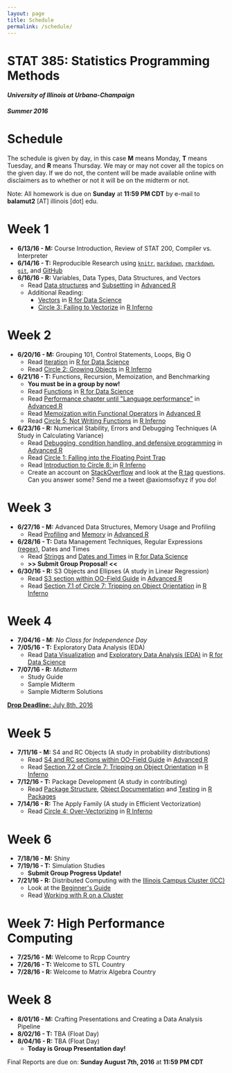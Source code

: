 ```yaml
---
layout: page
title: Schedule
permalink: /schedule/
---
```


# STAT 385: Statistics Programming Methods

#### *University of Illinois at Urbana-Champaign*

#### *Summer 2016*

# Schedule

The schedule is given by day, in this case **M** means Monday, **T** means Tuesday, and **R** means Thursday. We may or may not cover all the topics on the given day. If we do not, the content will be made available online with disclaimers as to whether or not it will be on the midterm or not.

Note: All homework is due on **Sunday** at **11:59 PM CDT** by e-mail to **balamut2** [AT] illinois [dot] edu.

# Week 1

- **6/13/16 - M:** Course Introduction, Review of STAT 200, Compiler vs. Interpreter
- **6/14/16 - T:** Reproducible Research using [`knitr`](http://yihui.name/knitr/), [`markdown`](https://daringfireball.net/projects/markdown/), [`rmarkdown`](http://rmarkdown.rstudio.com), [`git`](https://git-scm.com/doc), and [GitHub](https://github.com/join)
- **6/16/16 - R:** Variables, Data Types, Data Structures, and Vectors
    - Read [Data structures](http://adv-r.had.co.nz/Data-structures.html) and [Subsetting](http://adv-r.had.co.nz/Subsetting.html) in [Advanced R](http://adv-r.had.co.nz/)
    - Additional Reading: 
         * [Vectors](http://r4ds.had.co.nz/vectors.html) in [R for Data Science](http://r4ds.had.co.nz/)
         * [Circle 3: Failing to Vectorize](http://www.burns-stat.com/pages/Tutor/R_inferno.pdf#page=17) in [R Inferno](http://www.burns-stat.com/pages/Tutor/R_inferno.pdf)

# Week 2

- **6/20/16 - M:** Grouping 101, Control Statements, Loops, Big O
    - Read [Iteration](http://r4ds.had.co.nz/iteration.html) in [R for Data Science](http://r4ds.had.co.nz/)
    - Read [Circle 2: Growing Objects](http://www.burns-stat.com/pages/Tutor/R_inferno.pdf#page=13)  in [R Inferno](http://www.burns-stat.com/pages/Tutor/R_inferno.pdf)
- **6/21/16 - T:** Functions, Recursion, Memoization, and Benchmarking
    - **You must be in a group by now!**
    - Read [Functions](http://r4ds.had.co.nz/functions.html) in [R for Data Science](http://r4ds.had.co.nz/)
    - Read [Performance chapter until "Language performance"](http://adv-r.had.co.nz/Performance.html) in [Advanced R](http://adv-r.had.co.nz/)
    - Read [Memoization witin Functional Operators](http://adv-r.had.co.nz/Function-operators.html) in [Advanced R](http://adv-r.had.co.nz/)
    - Read [Circle 5: Not Writing Functions](http://www.burns-stat.com/pages/Tutor/R_inferno.pdf#page=28)  in [R Inferno](http://www.burns-stat.com/pages/Tutor/R_inferno.pdf)
- **6/23/16 - R:** Numerical Stability, Errors and Debugging Techniques (A Study in Calculating Variance)
    - Read [Debugging, condition handling, and defensive programming](http://adv-r.had.co.nz/Exceptions-Debugging.html) in [Advanced R](http://adv-r.had.co.nz/)
    - Read [Circle 1: Falling into the Floating Point Trap](http://www.burns-stat.com/pages/Tutor/R_inferno.pdf#page=10)
    - Read [Introduction to Circle 8: ](http://www.burns-stat.com/pages/Tutor/R_inferno.pdf#page=45) in [R Inferno](http://www.burns-stat.com/pages/Tutor/R_inferno.pdf)
    - Create an account on [StackOverflow](http://stackoverflow.com) and look at the [R tag](http://stackoverflow.com/questions/tagged/r) questions. Can you answer some? Send me a tweet @axiomsofxyz if you do!
    
    
# Week 3

- **6/27/16 - M:** Advanced Data Structures, Memory Usage and Profiling 
    - Read [Profiling](http://adv-r.had.co.nz/Profiling.html) and [Memory](http://adv-r.had.co.nz/memory.html) in [Advanced R](http://adv-r.had.co.nz/)
- **6/28/16 - T:** Data Management Techniques, Regular Expressions [(regex)](http://regexr.com/), Dates and Times
    - Read [Strings](http://r4ds.had.co.nz/strings.html) and [Dates and Times](http://r4ds.had.co.nz/dates-and-times.html)  in [R for Data Science](http://r4ds.had.co.nz/)
    - **>> Submit Group Proposal! <<**
- **6/30/16 - R:** S3 Objects and Ellipses (A study in Linear Regression)
    - Read [S3 section within OO-Field Guide](http://adv-r.had.co.nz/OO-essentials.html) in [Advanced R](http://adv-r.had.co.nz/)
    - Read [Section 7.1 of Circle 7: Tripping on Object Orientation](http://www.burns-stat.com/pages/Tutor/R_inferno.pdf#page=39)  in [R Inferno](http://www.burns-stat.com/pages/Tutor/R_inferno.pdf)

# Week 4

- **7/04/16 - M:** *No Class for Independence Day*
- **7/05/16 - T:** Exploratory Data Analysis (EDA)
    - Read [Data Visualization](http://r4ds.had.co.nz/data-visualisation.html) and [Exploratory Data Analysis (EDA)](http://r4ds.had.co.nz/exploratory-data-analysis-eda.html) in [R for Data Science](http://r4ds.had.co.nz/)
- **7/07/16 - R:** *Midterm*
    - Study Guide
    - Sample Midterm
    - Sample Midterm Solutions

[**Drop Deadline:** July 8th, 2016](https://registrar.illinois.edu/summer-academic-calendar-16)

# Week 5

- **7/11/16 - M:** S4 and RC Objects (A study in probability distributions)
    - Read [S4 and RC sections within OO-Field Guide](http://adv-r.had.co.nz/OO-essentials.html) in [Advanced R](http://adv-r.had.co.nz/)
    - Read [Section 7.2 of Circle 7: Tripping on Object Orientation](http://www.burns-stat.com/pages/Tutor/R_inferno.pdf#page=41) in [R Inferno](http://www.burns-stat.com/pages/Tutor/R_inferno.pdf)
- **7/12/16 - T:** Package Development (A study in contributing)
    - Read [Package Structure](http://r-pkgs.had.co.nz/package.html), [Object Documentation](http://r-pkgs.had.co.nz/man.html) and [Testing](http://r-pkgs.had.co.nz/tests.html) in [R Packages](http://r-pkgs.had.co.nz/)
- **7/14/16 - R:** The Apply Family (A study in Efficient Vectorization)
    - Read [Circle 4: Over-Vectorizing](http://www.burns-stat.com/pages/Tutor/R_inferno.pdf#page=25)  in [R Inferno](http://www.burns-stat.com/pages/Tutor/R_inferno.pdf)

# Week 6

- **7/18/16 - M:** Shiny
- **7/19/16 - T:** Simulation Studies
    - **Submit Group Progress Update!**
- **7/21/16 - R:** Distributed Computing with the [Illinois Campus Cluster (ICC)](https://campuscluster.illinois.edu/user_info/doc/beginner.html) 
    - Look at the [Beginner's Guide](https://campuscluster.illinois.edu/user_info/doc/beginner.html)
    - Read [Working with R on a Cluster](http://thecoatlessprofessor.com/programming/working-with-r-on-a-cluster/)

# Week 7: High Performance Computing

- **7/25/16 - M:** Welcome to Rcpp Country
- **7/26/16 - T:** Welcome to STL Country
- **7/28/16 - R:** Welcome to Matrix Algebra Country

# Week 8

- **8/01/16 - M:** Crafting Presentations and Creating a Data Analysis Pipeline
- **8/02/16 - T:** TBA (Float Day)
- **8/04/16 - R:** TBA (Float Day)
    - **Today is Group Presentation day!**
    
    
Final Reports are due on: **Sunday August 7th, 2016** at **11:59 PM CDT**
